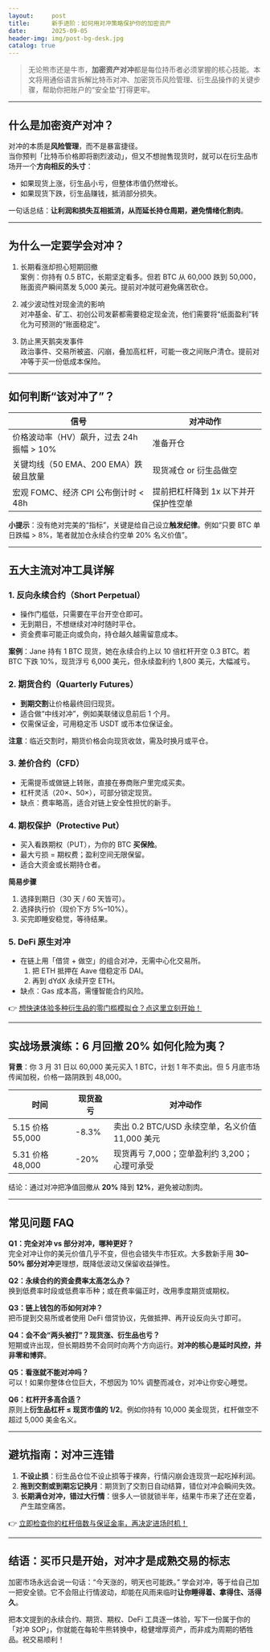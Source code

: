 ```yaml
---
layout:     post
title:      新手进阶：如何用对冲策略保护你的加密资产
date:       2025-09-05
header-img: img/post-bg-desk.jpg
catalog: true
---
```


> 无论熊市还是牛市，**加密资产对冲**都是每位持币者必须掌握的核心技能。本文将用通俗语言拆解比特币对冲、加密货币风险管理、衍生品操作的关键步骤，帮助你把账户的“安全垫”打得更牢。

---

## 什么是加密资产对冲？

对冲的本质是**风险管理**，而不是暴富捷径。  
当你预判「比特币价格即将剧烈波动」，但又不想抛售现货时，就可以在衍生品市场开一个**方向相反的头寸**：

- 如果现货上涨，衍生品小亏，但整体市值仍然增长。  
- 如果现货下跌，衍生品赚钱，抵消部分损失。

一句话总结：**让利润和损失互相抵消，从而延长持仓周期，避免情绪化割肉**。

---

## 为什么一定要学会对冲？

1. 长期看涨却担心短期回撤  
   案例：你持有 0.5 BTC，长期坚定看多。但若 BTC 从 60,000 跌到 50,000，账面资产瞬间蒸发 5,000 美元。提前对冲就可避免痛苦砍仓。

2. 减少波动性对现金流的影响  
   对冲基金、矿工、初创公司发薪都需要稳定现金流，他们需要将“纸面盈利”转化为可预测的“账面稳定”。

3. 防止黑天鹅突发事件  
   政治事件、交易所被盗、闪崩，叠加高杠杆，可能一夜之间账户清仓。提前对冲等于买一份低成本保险。

---

## 如何判断“该对冲了”？

| 信号 | 对冲动作 |
| --- | --- |
| 价格波动率（HV）飙升，过去 24h 振幅 > 10% | 准备开仓 |
| 关键均线（50 EMA、200 EMA）跌破且放量 | 现货减仓 or 衍生品做空 |
| 宏观 FOMC、经济 CPI 公布倒计时 < 48h | 提前把杠杆降到 1x 以下并开保护性空单 |

**小提示**：没有绝对完美的“指标”，关键是给自己设立**触发纪律**。例如“只要 BTC 单日跌幅 > 8%，笔者就加仓永续合约空单 20% 名义价值”。

---

## 五大主流对冲工具详解

### 1. 反向永续合约（Short Perpetual）
- 操作门槛低，只需要在平台开空仓即可。  
- 无到期日，不想继续对冲时随时平仓。  
- 资金费率可能正向或负向，持仓越久越需留意成本。

**案例**：Jane 持有 1 BTC 现货，她在永续合约上以 10 倍杠杆开空 0.3 BTC。若 BTC 下跌 10%，现货浮亏 6,000 美元，但永续盈利约 1,800 美元，大幅减亏。

### 2. 期货合约（Quarterly Futures）
- **到期交割**让价格最终回归现货。  
- 适合做“中线对冲”，例如美联储议息前后 1 个月。  
- 仅需保证金，可用稳定币 USDT 或币本位保证金。

**注意**：临近交割时，期货价格会向现货收敛，需及时换月或平仓。

### 3. 差价合约（CFD）
- 无需提币或做链上转账，直接在券商账户里完成买卖。  
- 杠杆灵活（20×、50×），可部分锁定现货。  
- 缺点：费率略高，适合对链上安全性担忧的新手。

### 4. 期权保护（Protective Put）
- 买入看跌期权（PUT），为你的 BTC **买保险**。  
- 最大亏损 = 期权费；盈利空间无限保留。  
- 适合大资金或长期持仓者。

**简易步骤**  
1. 选择到期日（30 天 / 60 天皆可）。  
2. 选择执行价（现价下方 5%–10%）。  
3. 买完即睡安稳觉，等待结果。

### 5. DeFi 原生对冲
- 在链上用「借贷 + 做空」的组合对冲，无需中心化交易所。  
  1. 把 ETH 抵押在 Aave 借稳定币 DAI。  
  2. 再到 dYdX 永续开空 ETH。  
- 缺点：Gas 成本高，需懂智能合约风险。

👉 [想快速体验多种衍生品的零门槛模拟仓？点这里立刻开始！](https://okxdog.com/)

---

## 实战场景演练：6 月回撤 20% 如何化险为夷？

**背景**：你 3 月 31 日以 60,000 美元买入 1 BTC，计划 1 年不卖出。但 5 月底市场传闻加税，价格一路阴跌到 48,000。

| 时间 | 现货盈亏 | 对冲动作 |
| --- | --- | --- |
| 5.15 价格 55,000 | -8.3% | 卖出 0.2 BTC/USD 永续空单，名义价值 11,000 美元 |
| 5.31 价格 48,000 | -20% | 现货再亏 7,000；空单盈利约 3,200；心理可承受 |

结论：通过对冲把净值回撤从 **20%** 降到 **12%**，避免被动割肉。

---

## 常见问题 FAQ

**Q1：完全对冲 vs 部分对冲，哪种更好？**  
完全对冲让你的美元价值几乎不变，但也会错失牛市狂欢。大多数新手用 **30–50% 部分对冲**更理想，既降低波动又保留收益弹性。

**Q2：永续合约的资金费率太高怎么办？**  
换到低费率时段或低费率币种；或在费率偏正时，改用季度期货或期权。

**Q3：链上钱包的币如何对冲？**  
把币提到交易所或者使用 DeFi 借贷协议，先做抵押、再开设反向头寸即可。

**Q4：会不会“两头被打”？现货涨、衍生品也亏？**  
短期或许出现，但长期趋势不会同时向两个方向运行。**对冲的核心是延时风控，并非零和博弈**。

**Q5：看涨就不能对冲吗？**  
可以！如果你整体仓位巨大，不想因为 10% 调整而减仓，对冲让你安心睡觉。

**Q6：杠杆开多高合适？**  
原则上**衍生品杠杆 ≤ 现货市值的 1/2**。例如你持有 10,000 美金现货，杠杆做空不超过 5,000 美金名义。

---

## 避坑指南：对冲三连错

1. **不设止损**：衍生品仓位不设止损等于裸奔，行情闪崩会连现货一起吃掉利润。  
2. **拖到交割或到期忘记换月**：期货到了交割日自动结算，错位对冲会瞬间失效。  
3. **长期满仓对冲，错过大行情**：很多人一锁就锁半年，结果牛市来了还在空着，产生踏空痛苦。  

👉 [立即检查你的杠杆倍数与保证金率，再决定进场时机！](https://okxdog.com/)

---

## 结语：买币只是开始，对冲才是成熟交易的标志

加密市场永远会说一句话：“今天涨的，明天也可能跌。” 学会对冲，等于给自己加一把安全锁。它不会阻止行情波动，却能在风雨来临时**让你睡得着、拿得住、活得久**。

把本文提到的永续合约、期货、期权、DeFi 工具逐一体验，写下一份属于你的「对冲 SOP」，你就能在每轮牛熊转换中，稳健增厚资产，而非成为周期的牺牲品。祝交易顺利！